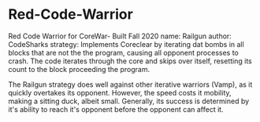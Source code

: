 # Red-Code-Warrior
Red Code Warrior for CoreWar- Built Fall 2020
name: Railgun
author: CodeSharks
strategy: Implements Coreclear by iterating dat bombs in all blocks that are not the the program, causing all opponent processes to crash.
The code iterates through the core and skips over itself, resetting its count to the block proceeding the program.

The Railgun strategy does well against other iterative warriors (Vamp), as it quickly overtakes
its opponent. However, the speed costs it mobility, making a sitting duck, albeit small. 
Generally, its success is determined by it's ability to reach it's opponent before the opponent can affect it.
